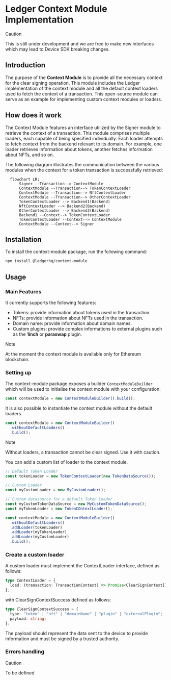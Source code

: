 # Ledger Context Module Implementation

> [!CAUTION]
> This is still under development and we are free to make new interfaces which may lead to Device SDK breaking changes.

## Introduction

The purpose of the **Context Module** is to provide all the necessary context for the clear signing operation.
This module includes the Ledger implementation of the context module and all the default context loaders used to fetch the context of a transaction.
This open-source module can serve as an example for implementing custom context modules or loaders.

## How does it work

The Context Module features an interface utilized by the Signer module to retrieve the context of a transaction. This module comprises multiple loaders, each capable of being specified individually. Each loader attempts to fetch context from the backend relevant to its domain. For example, one loader retrieves information about tokens, another fetches information about NFTs, and so on.

The following diagram illustrates the communication between the various modules when the context for a token transaction is successfully retrieved:

```mermaid
  flowchart LR;
      Signer --Transaction--> ContextModule
      ContextModule --Transaction--> TokenContextLoader
      ContextModule --Transaction--> NftContextLoader
      ContextModule --Transaction--> OtherContextLoader
      TokenContextLoader --> Backend1(Backend)
      NftContextLoader --> Backend2(Backend)
      OtherContextLoader --> Backend3(Backend)
      Backend1 --Context--> TokenContextLoader
      TokenContextLoader --Context--> ContextModule
      ContextModule --Context--> Signer
```

## Installation

To install the context-module package, run the following command:

```sh
npm install @ledgerhq/context-module
```

## Usage

### Main Features

It currently supports the following features:

- Tokens: provide information about tokens used in the transaction.
- NFTs: provide information about NFTs used in the transaction.
- Domain name: provide information about domain names.
- Custom plugins: provide complex informations to external plugins such as the **1inch** or **paraswap** plugin.

> [!NOTE]  
> At the moment the context module is available only for Ethereum blockchain.

### Setting up

The context-module package exposes a builder `ContextModuleBuilder` which will be used to initialise the context module with your configuration.

```ts
const contextModule = new ContextModuleBuilder().build();
```

It is also possible to instantiate the context module without the default loaders.

```ts
const contextModule = new ContextModuleBuilder()
  .withoutDefaultLoaders()
  .build();
```

> [!NOTE]
> Without loaders, a transaction cannot be clear signed. Use it with caution.

You can add a custom list of loader to the context module.

```ts
// Default Token Loader
const tokenLoader = new TokenContextLoader(new TokenDataSource());

// Custom Loader
const myCustomLoader = new MyCustomLoader();

// Custom datasource for a default Token Loader
const myCustomTokenDataSource = new MyCustomTokenDataSource();
const myTokenLoader = new TokenCOntextLoader();

const contextModule = new ContextModuleBuilder()
  .withoutDefaultLoaders()
  .addLoader(tokenLoader)
  .addLoader(myTokenLoader)
  .addLoader(myCustomLoader)
  .build();
```

### Create a custom loader

A custom loader must implement the ContextLoader interface, defined as follows:

```ts
type ContextLoader = {
  load: (transaction: TransactionContext) => Promise<ClearSignContext[]>;
};
```

with ClearSignContextSuccess defined as follows:

```ts
type ClearSignContextSuccess = {
  type: "token" | "nft" | "domainName" | "plugin" | "externalPlugin";
  payload: string;
};
```

The payload should represent the data sent to the device to provide information and must be signed by a trusted authority.

### Errors handling

> [!CAUTION]
> To be defined
